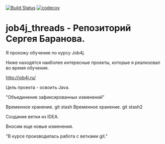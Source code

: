 [![Build Status](https://travis-ci.com/mariosb84/job4j_threads.svg?branch=master)](https://travis-ci.com/mariosb84/job4j_threads)
[![codecov](https://codecov.io/gh/mariosb84/job4j_threads/branch/master/graph/badge.svg)](https://codecov.io/gh/mariosb84/job4j_threads)
# job4j_threads - Репозиторий Сергея Баранова.

Я прохожу обучение по курсу Job4j.

Ниже находятся наиболее интересные проекты, которые я реализовал во время обучения.

http://job4j.ru/

Цель проекта - освоить Java.

"Объединение зафиксированных изменений"

Временное хранение. git stash
Временное хранение. git stash2

Создание ветки из IDEA.

Вносим еще новые изменения.

"В курсе производилась работа с ветками git."